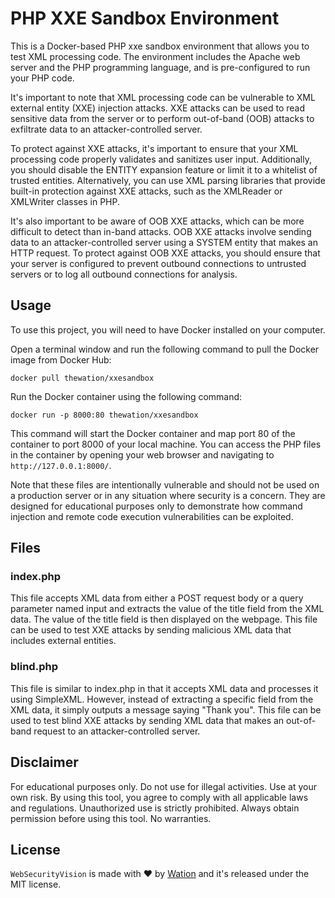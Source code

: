 # PHP XXE Sandbox Environment

This is a Docker-based PHP xxe sandbox environment that allows you to test XML processing code. The environment includes the Apache web server and the PHP programming language, and is pre-configured to run your PHP code.

It's important to note that XML processing code can be vulnerable to XML external entity (XXE) injection attacks. XXE attacks can be used to read sensitive data from the server or to perform out-of-band (OOB) attacks to exfiltrate data to an attacker-controlled server.

To protect against XXE attacks, it's important to ensure that your XML processing code properly validates and sanitizes user input. Additionally, you should disable the ENTITY expansion feature or limit it to a whitelist of trusted entities. Alternatively, you can use XML parsing libraries that provide built-in protection against XXE attacks, such as the XMLReader or XMLWriter classes in PHP.

It's also important to be aware of OOB XXE attacks, which can be more difficult to detect than in-band attacks. OOB XXE attacks involve sending data to an attacker-controlled server using a SYSTEM entity that makes an HTTP request. To protect against OOB XXE attacks, you should ensure that your server is configured to prevent outbound connections to untrusted servers or to log all outbound connections for analysis.

## Usage

To use this project, you will need to have Docker installed on your computer.

Open a terminal window and run the following command to pull the Docker image from Docker Hub:

```
docker pull thewation/xxesandbox
```

Run the Docker container using the following command:

```
docker run -p 8000:80 thewation/xxesandbox
```

This command will start the Docker container and map port 80 of the container to port 8000 of your local machine. You can access the PHP files in the container by opening your web browser and navigating to `http://127.0.0.1:8000/`.

Note that these files are intentionally vulnerable and should not be used on a production server or in any situation where security is a concern. They are designed for educational purposes only to demonstrate how command injection and remote code execution vulnerabilities can be exploited.

## Files

### index.php

This file accepts XML data from either a POST request body or a query parameter named input and extracts the value of the title field from the XML data. The value of the title field is then displayed on the webpage. This file can be used to test XXE attacks by sending malicious XML data that includes external entities.

### blind.php

This file is similar to index.php in that it accepts XML data and processes it using SimpleXML. However, instead of extracting a specific field from the XML data, it simply outputs a message saying "Thank you". This file can be used to test blind XXE attacks by sending XML data that makes an out-of-band request to an attacker-controlled server.

## Disclaimer
For educational purposes only. Do not use for illegal activities. Use at your own risk. By using this tool, you agree to comply with all applicable laws and regulations. Unauthorized use is strictly prohibited. Always obtain permission before using this tool. No warranties.

## License

`WebSecurityVision` is made with ♥  by [Wation](https://github.com/TheWation) and it's released under the MIT license.
